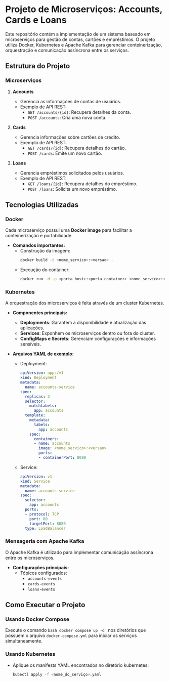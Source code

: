 # Projeto de Microserviços: Accounts, Cards e Loans

Este repositório contém a implementação de um sistema baseado em microserviços para gestão de contas, cartões e empréstimos. O projeto utiliza Docker, Kubernetes e Apache Kafka para gerenciar conteinerização, orquestração e comunicação assíncrona entre os serviços.

## Estrutura do Projeto

### Microserviços

1. **Accounts**
   - Gerencia as informações de contas de usuários.
   - Exemplo de API REST:
     - `GET /accounts/{id}`: Recupera detalhes da conta.
     - `POST /accounts`: Cria uma nova conta.

2. **Cards**
   - Gerencia informações sobre cartões de crédito.
   - Exemplo de API REST:
     - `GET /cards/{id}`: Recupera detalhes do cartão.
     - `POST /cards`: Emite um novo cartão.

3. **Loans**
   - Gerencia empréstimos solicitados pelos usuários.
   - Exemplo de API REST:
     - `GET /loans/{id}`: Recupera detalhes do empréstimo.
     - `POST /loans`: Solicita um novo empréstimo.

## Tecnologias Utilizadas

### Docker
Cada microserviço possui uma **Docker image** para facilitar a conteinerização e portabilidade.

- **Comandos importantes:**
  - Construção da imagem:
    ```bash
    docker build -t <nome_servico>:<versao> .
    ```
  - Execução do container:
    ```bash
    docker run -d -p <porta_host>:<porta_container> <nome_servico>:<versao>
    ```
  
### Kubernetes
A orquestração dos microserviços é feita através de um cluster Kubernetes.

- **Componentes principais:**
  - **Deployments**: Garantem a disponibilidade e atualização das aplicações.
  - **Services**: Exponhem os microserviços dentro ou fora do cluster.
  - **ConfigMaps e Secrets**: Gerenciam configurações e informações sensíveis.

- **Arquivos YAML de exemplo:**

  - Deployment:
    ```yaml
    apiVersion: apps/v1
    kind: Deployment
    metadata:
      name: accounts-service
    spec:
      replicas: 3
      selector:
        matchLabels:
          app: accounts
      template:
        metadata:
          labels:
            app: accounts
        spec:
          containers:
          - name: accounts
            image: <nome_servico>:<versao>
            ports:
            - containerPort: 8080
    ```

  - Service:
    ```yaml
    apiVersion: v1
    kind: Service
    metadata:
      name: accounts-service
    spec:
      selector:
        app: accounts
      ports:
      - protocol: TCP
        port: 80
        targetPort: 8080
      type: LoadBalancer
    ```

### Mensageria com Apache Kafka

O Apache Kafka é utilizado para implementar comunicação assíncrona entre os microserviços.

- **Configurações principais:**
  - Tópicos configurados:
    - `accounts-events`
    - `cards-events`
    - `loans-events`
  

## Como Executar o Projeto

### Usando Docker Compose
Execute o comando ```bash
    docker compose up -d
    ``` nos diretórios que possuem o arquivo `docker-compose.yml` para iniciar os serviços simultaneamente.



### Usando Kubernetes
- Aplique os manifests YAML encontrados no diretório kubernetes:
  ```bash
  kubectl apply -f <nome_do_serviço>.yaml 
  ```

